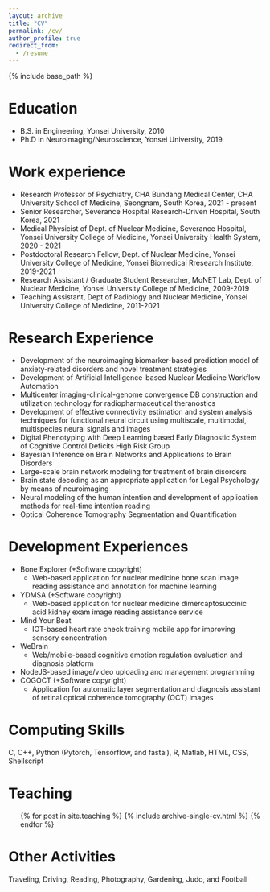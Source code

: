 ```yaml
---
layout: archive
title: "CV"
permalink: /cv/
author_profile: true
redirect_from:
  - /resume
---
```


{% include base_path %}

Education
======
* B.S. in Engineering, Yonsei University, 2010
* Ph.D in Neuroimaging/Neuroscience, Yonsei University, 2019

Work experience
======
* Research Professor of Psychiatry, CHA Bundang Medical Center, CHA University School of Medicine, Seongnam, South Korea, 2021 - present
* Senior Researcher, Severance Hospital Research-Driven Hospital, South Korea, 2021
* Medical Physicist of Dept. of Nuclear Medicine, Severance Hospital, Yonsei University College of Medicine, Yonsei University Health System, 2020 - 2021
* Postdoctoral Research Fellow, Dept. of Nuclear Medicine, Yonsei University College of Medicine, Yonsei Biomedical Rresearch Institute, 2019-2021
* Research Assistant / Graduate Student Researcher, MoNET Lab, Dept. of Nuclear Medicine, Yonsei University College of Medicine, 2009-2019
* Teaching Assistant, Dept of Radiology and Nuclear Medicine, Yonsei University College of Medicine, 2011-2021
  
Research Experience
======
* Development of the neuroimaging biomarker-based prediction model of anxiety-related disorders and novel treatment strategies
* Development of Artificial Intelligence-based Nuclear Medicine Workflow Automation
* Multicenter imaging-clinical-genome convergence DB construction and utilization technology for radiopharmaceutical theranostics
* Development of effective connectivity estimation and system analysis techniques for functional neural circuit using multiscale, multimodal, multispecies neural signals and images
* Digital Phenotyping with Deep Learning based Early Diagnostic System of Cognitive Control Deficits High Risk Group
* Bayesian Inference on Brain Networks and Applications to Brain Disorders
* Large-scale brain network modeling for treatment of brain disorders
* Brain state decoding as an appropriate application for Legal Psychology by means of neuroimaging
* Neural modeling of the human intention and development of application methods for real-time intention reading
* Optical Coherence Tomography Segmentation and Quantification

Development Experiences
======
* Bone Explorer (+Software copyright)
  * Web-based application for nuclear medicine bone scan image reading assistance and annotation for machine learning 
* YDMSA (+Software copyright)
  * Web-based application for nuclear medicine dimercaptosuccinic acid kidney exam image reading assistance service
* Mind Your Beat
  * IOT-based heart rate check training mobile app for improving sensory concentration
* WeBrain
  * Web/mobile-based cognitive emotion regulation evaluation and diagnosis platform
* NodeJS-based image/video uploading and management programming
* COGOCT (+Software copyright)
  * Application for automatic layer segmentation and diagnosis assistant of retinal optical coherence tomography (OCT) images
  
Computing Skills
======
C, C++, Python (Pytorch, Tensorflow, and fastai), R, Matlab, HTML, CSS, Shellscript
  
Teaching
======
  <ul>{% for post in site.teaching %}
    {% include archive-single-cv.html %}
  {% endfor %}</ul>
  
Other Activities
======
Traveling, Driving, Reading, Photography, Gardening, Judo, and Football
